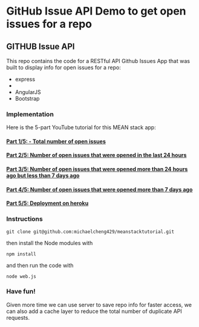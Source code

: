 # GitHub Issue API Demo to get open issues for a repo
<h2>GITHUB Issue API</h2>


This repo contains the code for a RESTful API Github Issues App that was built to display info for open issues for a repo:

<ul>
<li>express<li>
<li>AngularJS</li>
<li>Bootstrap</li>
</ul>

<h3>Implementation</h3>

Here is the 5-part YouTube tutorial for this MEAN stack app:

<h4><a href="https://github.com/sumanau7/Githubissues">Part 1/5: - Total number of open issues</a></h4>

<h4><a href="https://github.com/sumanau7/Githubissues">Part 2/5: Number of open issues that were opened in the last 24 hours</a></h4>

<h4><a href="https://github.com/sumanau7/Githubissues">Part 3/5: Number of open issues that were opened more than 24 hours ago but less than 7 days ago</a></h4>

<h4><a href="https://github.com/sumanau7/Githubissues">Part 4/5: Number of open issues that were opened more than 7 days ago</a></h4>

<h4><a href="https://github.com/sumanau7/Githubissues">Part 5/5: Deployment on heroku</a></h4>

<h3>Instructions</h3>


    git clone git@github.com:michaelcheng429/meanstacktutorial.git

then install the Node modules with

    npm install

and then run the code with

    node web.js
<h3>Have fun!</h3>

Given more time we can use server to save repo info for faster access, we can also add a cache layer to reduce the total number of duplicate API requests.
